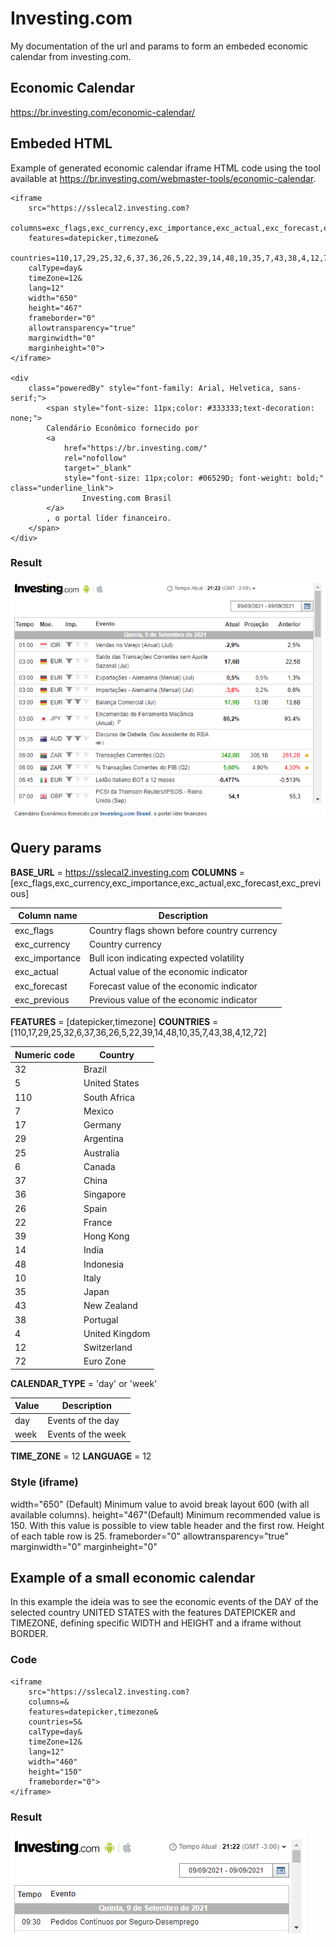 
# Investing.com

My documentation of the url and params to form an embeded economic calendar from investing.com.

## Economic Calendar
https://br.investing.com/economic-calendar/


## Embeded HTML
Example of generated economic calendar iframe HTML code using the tool available at <https://br.investing.com/webmaster-tools/economic-calendar>.

```
<iframe 
    src="https://sslecal2.investing.com?
    columns=exc_flags,exc_currency,exc_importance,exc_actual,exc_forecast,exc_previous&
    features=datepicker,timezone&
    countries=110,17,29,25,32,6,37,36,26,5,22,39,14,48,10,35,7,43,38,4,12,72&
    calType=day&
    timeZone=12&
    lang=12" 
    width="650" 
    height="467" 
    frameborder="0" 
    allowtransparency="true" 
    marginwidth="0" 
    marginheight="0">
</iframe>

<div 
    class="poweredBy" style="font-family: Arial, Helvetica, sans-serif;">
        <span style="font-size: 11px;color: #333333;text-decoration: none;">
        Calendário Econômico fornecido por 
        <a 
            href="https://br.investing.com/" 
            rel="nofollow" 
            target="_blank" 
            style="font-size: 11px;color: #06529D; font-weight: bold;" class="underline_link">
                Investing.com Brasil
        </a>
        , o portal líder financeiro.
    </span>
</div>
```

### Result

![standard economic calendar](assets/standard_economic_calendar.png)

## Query params

**BASE_URL** = https://sslecal2.investing.com
**COLUMNS** = [exc_flags,exc_currency,exc_importance,exc_actual,exc_forecast,exc_previous]

| Column name     | Description                                 |
|-----------------|---------------------------------------------|
| exc_flags       | Country flags shown before country currency |
| exc_currency    | Country currency                            |
| exc_importance  | Bull icon indicating expected volatility    |
| exc_actual      | Actual value of the economic indicator      |
| exc_forecast    | Forecast value of the economic indicator    |
| exc_previous    | Previous value of the economic indicator    |

**FEATURES** = [datepicker,timezone] 
**COUNTRIES** = [110,17,29,25,32,6,37,36,26,5,22,39,14,48,10,35,7,43,38,4,12,72]

| Numeric code      |Country          |
|-------------------|-----------------|
| 32                | Brazil          |
| 5                 | United States   |
| 110               | South Africa    |
| 7                 | Mexico          |
| 17                | Germany         | 
| 29                | Argentina       |
| 25                | Australia       |
| 6                 | Canada          |
| 37                | China           |
| 36                | Singapore       |
| 26                | Spain           |
| 22                | France          |
| 39                | Hong Kong       |
| 14                | India           |
| 48                | Indonesia       |
| 10                | Italy           |
| 35                | Japan           |
| 43                | New Zealand     |
| 38                | Portugal        |
| 4                 | United Kingdom  |
| 12                | Switzerland     |
| 72                | Euro Zone       |


**CALENDAR_TYPE** = 'day' or 'week'

| Value| Description         |
|------|---------------------|
| day  | Events of the day   |
| week | Events of the week  |

**TIME_ZONE** = 12
**LANGUAGE** = 12 

### Style (iframe)
width="650" (Default) Minimum value to avoid break layout 600 (with all available columns).
height="467"(Default) Minimum recommended value is 150. With this value is possible to view table header and the first row. Height of each table row is 25.
frameborder="0" 
allowtransparency="true" 
marginwidth="0" 
marginheight="0"

## Example of a small economic calendar
In this example the ideia was to see the economic events of the DAY of the selected country UNITED STATES with the features DATEPICKER and TIMEZONE, defining specific WIDTH and HEIGHT and a iframe without BORDER.
### Code

```
<iframe 
    src="https://sslecal2.investing.com?
    columns=&
    features=datepicker,timezone&
    countries=5&
    calType=day&
    timeZone=12&
    lang=12" 
    width="460" 
    height="150" 
    frameborder="0">
</iframe>
```

### Result

![small economic calendar](assets/small_economic_calendar.png)


